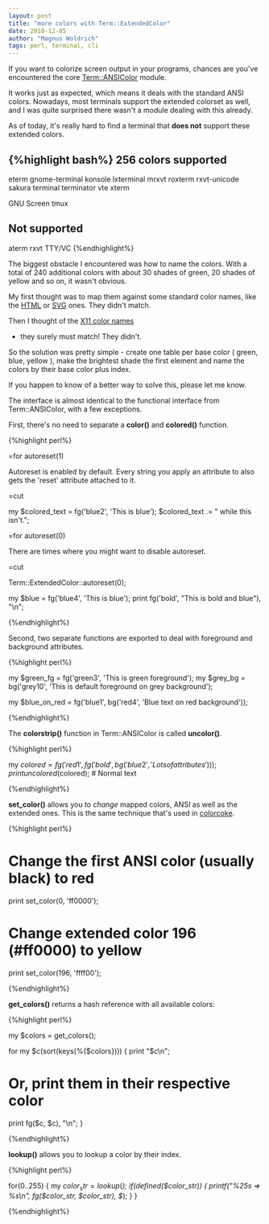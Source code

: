 ```yaml
---
layout: post
title: "more colors with Term::ExtendedColor"
date: 2010-12-05
author: "Magnus Woldrich"
tags: perl, terminal, cli
---
```


If you want to colorize screen output in your programs, chances are
you've encountered the core <a href="http://search.cpan.org/~rra/ANSIColor-
3.00/">Term::ANSIColor</a> module.

It works just as expected, which means it deals with the standard ANSI
colors. Nowadays, most terminals support the extended colorset as
well, and I was quite surprised there wasn't a module dealing with
this already.

As of today, it's really hard to find a terminal that <b>does not</b>
support these extended colors.

{%highlight bash%}
256 colors supported
----------------------
eterm
gnome-terminal
konsole
lxterminal
mrxvt
roxterm
rxvt-unicode
sakura
terminal
terminator
vte
xterm

GNU Screen
tmux

Not supported
---------------------
aterm
rxvt
TTY/VC
{%endhighlight%}

The biggest obstacle I encountered was how to name the colors. With a
total of 240 additional colors with about 30 shades of green, 20 shades
of yellow and so on, it wasn't obvious.

My first thought was to map them against some standard color names, like
the <a href="http://en.wikipedia.org/wiki/Web_colors">HTML</a> or <a
href="http://www.december.com/html/spec/colorsvg.html">SVG</a> ones.
They didn't match.

Then I thought of the [X11 color names](http://en.wikipedia.org/wiki/X11_color_names)
- they surely must match! They didn't.

So the solution was pretty simple - create one table per base color (
green, blue, yellow ), make the brightest shade the first element and
name the colors by their base color plus index.

If you happen to know of a better way to solve this, please let me know.

The interface is almost identical to the functional interface from
Term::ANSIColor, with a few exceptions.

First, there's no need to separate a **color()** and **colored()** function.

{%highlight perl%}

=for autoreset(1)

Autoreset is enabled by default.
Every string you apply an attribute to also gets the 'reset' attribute attached to it.

=cut

my $colored_text = fg('blue2', 'This is blue');
$colored_text .= " while this isn't.";

=for autoreset(0)

There are times where you might want to disable autoreset.

=cut

Term::ExtendedColor::autoreset(0);

my $blue = fg('blue4', 'This is blue');
print fg('bold', "This is bold and blue"), "\n";

{%endhighlight%}

Second, two separate functions are exported to deal with foreground and
background attributes.

{%highlight perl%}

my $green_fg = fg('green3', 'This is green foreground');
my $grey_bg  = bg('grey10', 'This is default foreground on grey background');

my $blue_on_red = fg('blue1', bg('red4', 'Blue text on red background'));

{%endhighlight%}

The **colorstrip()** function in Term::ANSIColor is called **uncolor()**.

{%highlight perl%}

my $colored = fg('red1', fg('bold', bg('blue2', 'Lots of attributes')));
print uncolored($colored); # Normal text

{%endhighlight%}

**set_color()** allows you to *change* mapped colors, ANSI as well as the extended ones.
This is the same technique that's used in <a href="https://github.com/trapd00r/colorcoke">colorcoke</a>.

{%highlight perl%}

# Change the first ANSI color (usually black) to red
print set_color(0, 'ff0000');
# Change extended color 196 (#ff0000) to yellow
print set_color(196, 'ffff00');

{%endhighlight%}

**get_colors()** returns a hash reference with all available colors:

{%highlight perl%}

my $colors = get_colors();

for my $c(sort(keys(%{$colors}))) {
  print "$c\n";

  # Or, print them in their respective color
  print fg($c, $c), "\n";
}

{%endhighlight%}

<b>lookup()</b> allows you to lookup a color by their index.

{%highlight perl%}

for(0..255) {
  my $color_str = lookup($_);
  if(defined($color_str)) {
    printf("%25s => %s\n", fg($color_str, $color_str), $_);
  }
}

{%endhighlight%}
